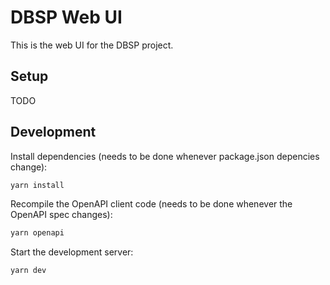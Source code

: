 # DBSP Web UI

This is the web UI for the DBSP project.

## Setup

TODO

## Development

Install dependencies (needs to be done whenever package.json depencies change):

```bash
yarn install
```

Recompile the OpenAPI client code (needs to be done whenever the OpenAPI spec
changes):

```bash
yarn openapi
```

Start the development server:

```bash
yarn dev
```
